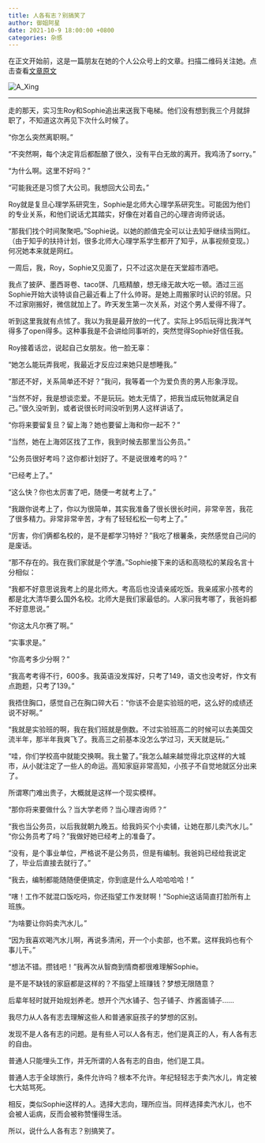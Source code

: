 ```yaml
---
title: 人各有志？别搞笑了
author: 御姐阿星
date: 2021-10-9 18:00:00 +0800
categories: 杂感
---
```


在正文开始前，这是一篇朋友在她的个人公众号上的文章。扫描二维码关注她。点击查看[文章原文](https://mp.weixin.qq.com/s/oM4k6PS_5n6Sy9JLf-vTvA)

![A_Xing](https://mp.weixin.qq.com/mp/qrcode?scene=10000004&size=102&__biz=MzIwOTE5ODYwOQ==&mid=2661850961&idx=1&sn=9113f04d7aeeb4aa7317e082de04e3be&send_time=)

---

走的那天，实习生Roy和Sophie追出来送我下电梯。他们没有想到我三个月就辞职了，不知道这次再见下次什么时候了。

“你怎么突然离职啊。”

“不突然啊，每个决定背后都酝酿了很久，没有平白无故的离开。我鸡汤了sorry。”

“为什么啊。这里不好吗？”

“可能我还是习惯了大公司。我想回大公司去。”

Roy就是复旦心理学系研究生，Sophie是北师大心理学系研究生。可能因为他们的专业关系，和他们说话尤其踏实，好像在对着自己的心理咨询师说话。

“那我们找个时间聚聚吧。”Sophie说。以她的颜值完全可以让去知乎继续当网红。（由于知乎的扶持计划，很多北师大心理学系学生都开了知乎，从事视频变现。）何况她本来就是网红。

一周后，我，Roy，Sophie又见面了，只不过这次是在天堂超市酒吧。

我点了披萨、墨西哥卷、taco饼、几瓶精酿，想无缘无故大吃一顿。酒过三巡Sophie开始大谈特谈自己最近看上了什么帅哥。是她上周搬家时认识的邻居。只不过家刚搬好，微信就加上了。昨天发生第一次关系，对这个男人爱得不得了。

听到这里我就有点怵了。我以为我是最开放的一代了。实际上95后玩得比我洋气得多了open得多。这种事我是不会讲给同事听的，突然觉得Sophie好信任我。

Roy接着话岔，说起自己女朋友。他一脸无辜：

“她怎么能玩弄我呢，我最近才反应过来她只是想睡我。”

“那还不好，关系简单还不好？”我问，我等着一个为爱负责的男人形象浮现。

“当然不好，我是想谈恋爱。不是玩玩。她太无情了，把我当成玩物就满足自己。”很久没听到，或者说很长时间没听到男人这样讲话了。

“你将来要留复旦？留上海？她也要留上海和你一起不？”

“当然，她在上海郊区找了工作，我到时候去那里当公务员。”

“公务员很好考吗？这你都计划好了。不是说很难考的吗？”

“已经考上了。”

“这么快？你也太厉害了吧，随便一考就考上了。”

“我跟你说考上了，你以为很简单，其实我准备了很长很长时间，非常辛苦，我花了很多精力。非常非常辛苦，才有了轻轻松松一句考上了。”

“厉害，你们俩都名校的，是不是都学习特好？”我吃了根薯条，突然感觉自己问的是废话。

“那不存在的。我在我们家就是个学渣。”Sophie接下来的话和高晓松的某段名言十分相似：

“我都不好意思说我考上的是北师大。考高后也没请亲戚吃饭。我亲戚家小孩考的都是北大清华要么国外名校。北师大是我们家最低的。人家问我考哪了，我爸妈都不好意思说。”

“你这太凡尔赛了啊。”

“实事求是。”

“你高考多少分啊？”

“我高考考得不行，600多。我英语没发挥好，只考了149，语文也没考好，作文有点跑题，只考了139。”

我捂住胸口，感觉自己在胸口碎大石：“你该不会是实验班的吧，这么好的成绩还说不好啊。”

“我就是实验班的啊，我在我们班就是倒数。不过实验班高二的时候可以去美国交流半年，那半年我爽飞了。我高三之前基本没怎么学过习，天天就是玩。”

“哇，你们学校高中就能交换啊。我土鳖了。”我怎么越来越觉得北京这样的大城市，从小就注定了一些人的命运。高知家庭非常高知，小孩子不自觉地就区分出来了。

所谓寒门难出贵子，大概就是这样一个现实模样。

“那你将来要做什么？当大学老师？当心理咨询师？”

“我也当公务员，以后我就朝九晚五。给我妈买个小卖铺，让她在那儿卖汽水儿。”
“你公务员考了吗？”我做好她已经考上的准备了。

“没有，是个事业单位，严格说不是公务员，但是有编制。我爸妈已经给我说定了，毕业后直接去就行了。”

“我去，编制都能随随便便搞定，你到底是什么人哈哈哈哈！”

“嗐！工作不就混口饭吃吗，你还指望工作发财啊！”Sophie这话简直打脸所有上班族。

“为啥要让你妈卖汽水儿。”

“因为我喜欢喝汽水儿啊，再说多清闲，开一个小卖部，也不累。这样我妈也有个事儿干。”

“想法不错。攒钱吧！”我再次从智商到情商都很难理解Sophie。

是不是不缺钱的家庭都是这样的？不指望上班赚钱？梦想无限随意？

后辈年轻时就开始规划养老。想开个汽水铺子、包子铺子、炸酱面铺子……

我尽力从人各有志去理解这些人和普通家庭孩子的梦想的区别。

发现不是人各有志的问题。是有些人可以人各有志，他们是真正的人，有人各有志的自由。

普通人只能埋头工作，并无所谓的人各有志的自由，他们是工具。

普通人志于全球旅行，条件允许吗？根本不允许。年纪轻轻志于卖汽水儿，肯定被七大姑骂死。

相反，类似Sophie这样的人。选择大志向，理所应当。同样选择卖汽水儿，也不会被人诟病，反而会被称赞懂得生活。

所以，说什么人各有志？别搞笑了。